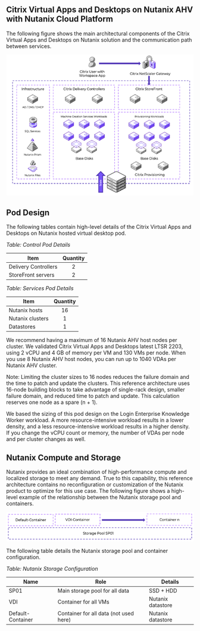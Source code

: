 ## Citrix Virtual Apps and Desktops on Nutanix AHV with Nutanix Cloud Platform

The following figure shows the main architectural components of the Citrix Virtual Apps and Desktops on Nutanix solution and the communication path between services. 
 
![Image showing the main architectural components of the Citrix Virtual Apps and Desktops on Nutanix solution and the communication path between the different services](../images/RA-2053_image02.png "Overview of Citrix Virtual Apps and Desktops on Nutanix")

## Pod Design

The following tables contain high-level details of the Citrix Virtual Apps and Desktops on Nutanix hosted virtual desktop pod.

_Table: Control Pod Details_

| Item | Quantity |
| --- | :---: |
| Delivery Controllers | 2 |
| StoreFront servers | 2 |

_Table: Services Pod Details_

| Item | Quantity |
| --- | :---: |
| Nutanix hosts | 16 |
| Nutanix clusters | 1 |
| Datastores | 1 |

We recommend having a maximum of 16 Nutanix AHV host nodes per cluster. We validated Citrix Virtual Apps and Desktops latest LTSR 2203, using 2 vCPU and 4 GB of memory per VM and 130 VMs per node. When you use 8 Nutanix AHV host nodes, you can run up to 1040 VDAs per Nutanix AHV cluster.

<note>
Note: Limiting the cluster sizes to 16 nodes reduces the failure domain and the time to patch and update the clusters. This reference architecture uses 16-node building blocks to take advantage of single-rack design, smaller failure domain, and reduced time to patch and update.
</note>

<note>
This calculation reserves one node as a spare (n + 1).
</note>

We based the sizing of this pod design on the Login Enterprise Knowledge Worker workload. A more resource-intensive workload results in a lower density, and a less resource-intensive workload results in a higher density. If you change the vCPU count or memory, the number of VDAs per node and per cluster changes as well.

## Nutanix Compute and Storage

Nutanix provides an ideal combination of high-performance compute and localized storage to meet any demand. True to this capability, this reference architecture contains no reconfiguration or customization of the Nutanix product to optimize for this use case. The following figure shows a high-level example of the relationship between the Nutanix storage pool and containers.
 
![Image showing the Nutanix Storage Pool and Container layout. It demonstrated the ability to seamlessly add containers to a storage pool and have it grow dynamically](../images/RA-2053_image03.png "Nutanix Storage Overview")

The following table details the Nutanix storage pool and container configuration.

_Table: Nutanix Storage Configuration_

| Name | Role | Details |
| --- | --- | --- |
| SP01 | Main storage pool for all data | SSD + HDD |
| VDI | Container for all VMs | Nutanix datastore |
| Default-Container | Container for all data (not used here) | Nutanix datastore |
